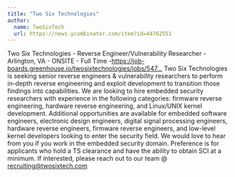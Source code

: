 ```yaml
---
title: "Two Six Technologies"
author:
  name: TwoSixTech
  url: https://news.ycombinator.com/item?id=44762551
---
```

Two Six Technologies - Reverse Engineer&#x2F;Vulnerability Researcher - Arlington, VA - ONSITE - Full Time -<a href="https:&#x2F;&#x2F;job-boards.greenhouse.io&#x2F;twosixtechnologies&#x2F;jobs&#x2F;5470997004" rel="nofollow">https:&#x2F;&#x2F;job-boards.greenhouse.io&#x2F;twosixtechnologies&#x2F;jobs&#x2F;547...</a> Two Six Technologies is seeking senior reverse engineers &amp; vulnerability researchers to perform in-depth reverse engineering and exploit development to transition those findings into capabilities. We are looking to hire embedded security researchers with experience in the following categories: firmware reverse engineering, hardware reverse engineering, and Linux&#x2F;UNIX kernel development. Additional opportunities are available for embedded software engineers, electronic design engineers, digital signal processing engineers, hardware reverse engineers, firmware reverse engineers, and low-level kernel developers looking to enter the security field. We would love to hear from you if you work in the embedded security domain. Preference is for applicants who hold a TS clearance and have the ability to obtain SCI at a minimum. If interested, please reach out to our team @ recruiting@twosixtech.com
<JobApplication />
